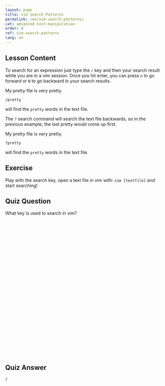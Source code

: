 ```yaml
---
layout: page
title: vim Search Patterns
permalink: /en/vim-search-patterns/
cat: advanced-text-manipulation
order: 4
ref: vim-search-patterns
lang: en
---
```


## Lesson Content

To search for an expression just type the `/` key and then your search result while you are in a vim session. Once you hit enter, you can press `n` to go forward or `N` to go backward in your search results.

My pretty file is very pretty.

`/pretty`

will find the `pretty` words in the text file.



The `?` search command will search the text file backwards, so in the previous example, the last pretty would come up first. 

My pretty file is very pretty.

`?pretty`

will find the `pretty` words in the text file.

## Exercise

Play with the search key, open a text file in vim with: `vim [textfile]` and start searching!

## Quiz Question

What key is used to search in vim?  
<br /><br /><br /><br /><br /><br /><br /><br /><br /><br /><br /><br /><br /><br /><br /><br /><br /><br /><br /><br /><br /><br /><br /><br /><br /><br />
## Quiz Answer

`/`